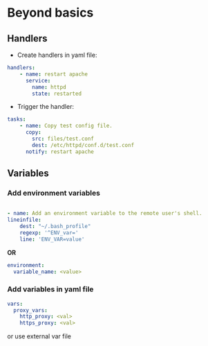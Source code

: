 # Beyond basics

## Handlers

* Create handlers in yaml file:

```yaml
handlers:
    - name: restart apache
      service:
        name: httpd
        state: restarted
```

* Trigger the handler:

```yaml
tasks:
    - name: Copy test config file.
      copy:
        src: files/test.conf
        dest: /etc/httpd/conf.d/test.conf
      notify: restart apache
```

## Variables

### Add environment variables

```yaml

- name: Add an environment variable to the remote user's shell.
lineinfile:
    dest: "~/.bash_profile"
    regexp: '^ENV_var='
    line: 'ENV_VAR=value'
```

**OR**

```yaml
environment:
  variable_name: <value>
```

### Add variables in yaml file

```yaml
vars:
  proxy_vars:
    http_proxy: <val>
    https_proxy: <val>
```

or use external var file
